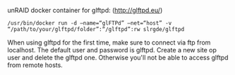 unRAID docker container for glftpd: (http://glftpd.eu/)

`/usr/bin/docker run -d –name=“glFTPd” –net=“host” -v “/path/to/your/glftpd/folder”:“/glftpd”:rw slrgde/glftpd`

When using glftpd for the first time, make sure to connect via ftp from localhost.
The default user and password is glftpd. Create a new site op user and delete
the glftpd one. Otherwise you'll not be able to access glftpd from remote hosts.
